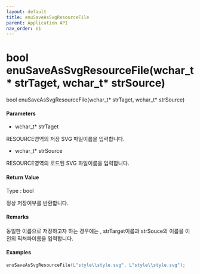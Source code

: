 ```yaml
---
layout: default
title: enuSaveAsSvgResourceFile
parent: Application API
nav_order: e1
---
```

# bool enuSaveAsSvgResourceFile\(wchar\_t\* strTaget, wchar\_t\* strSource\)

bool enuSaveAsSvgResourceFile\(wchar\_t\* strTaget, wchar\_t\* strSource\)

#### Parameters

* wchar\_t\* strTaget

RESOURCE영역의 저장 SVG 파일이름을 입력합니다.

* wchar\_t\* strSource

RESOURCE영역의 로드된 SVG 파일이름을 입력합니다.

#### Return Value

Type : bool

정상 저장여부를 반환합니다.

#### Remarks

동일한 이름으로 저장하고자 하는 경우에는 , strTarget이름과 strSouce의 이름을 이전의 픽쳐파이름을 입력합니다.

#### Examples

```cpp
enuSaveAsSvgResourceFile(L"style\\style.svg", L"style\\style.svg");
```



